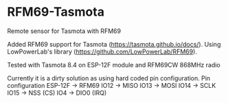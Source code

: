 # RFM69-Tasmota
Remote sensor for Tasmota with RFM69

Added RFM69 support for Tasmota (https://tasmota.github.io/docs/).
Using LowPowerLab's library (https://github.com/LowPowerLab/RFM69).

Tested with Tasmota 8.4 on ESP-12F module and RFM69CW 868MHz radio

Currently it is a dirty solution as using hard coded pin configuration.
Pin configuration ESP-12F     ->    RFM69
                  IO12        ->    MISO
                  IO13        ->    MOSI
                  IO14        ->    SCLK
                  IO15        ->    NSS (CS)
                  IO4         ->    DIO0 (IRQ)
